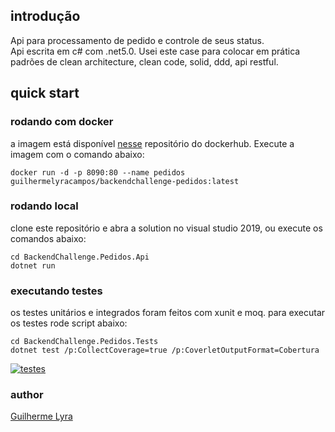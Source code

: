 ## introdução
Api para processamento de pedido e controle de seus status. <br/>
Api escrita em c# com .net5.0. Usei este case para colocar em prática padrões de clean architecture, clean code, solid, ddd, api restful.

## quick start
### rodando com docker
a imagem está disponível [nesse](https://hub.docker.com/r/guilhermelyracampos/backendchallenge-pedidos "nesse") repositório do dockerhub. Execute a imagem com o comando abaixo:
```
docker run -d -p 8090:80 --name pedidos guilhermelyracampos/backendchallenge-pedidos:latest
```


### rodando local
clone este repositório e abra a solution no visual studio 2019, ou execute os comandos abaixo:
```
cd BackendChallenge.Pedidos.Api
dotnet run
```
### executando testes
os testes unitários e integrados foram feitos com xunit e moq. para executar os testes rode script abaixo:
```
cd BackendChallenge.Pedidos.Tests
dotnet test /p:CollectCoverage=true /p:CoverletOutputFormat=Cobertura
```
[![testes](https://gui-primeiro-bucket.s3.us-east-2.amazonaws.com/testes1.png "testes")](https://gui-primeiro-bucket.s3.us-east-2.amazonaws.com/testes1.png "testes")

### author
[Guilherme Lyra](https://github.com/lyracampos "Guilherme Lyra")

